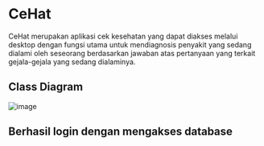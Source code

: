 # CeHat
CeHat merupakan aplikasi cek kesehatan yang dapat diakses melalui desktop dengan fungsi utama untuk mendiagnosis penyakit yang sedang dialami oleh seseorang berdasarkan jawaban atas pertanyaan yang terkait gejala-gejala yang sedang dialaminya.

## Class Diagram
![image](https://user-images.githubusercontent.com/71614957/115813677-cde0ca00-a41d-11eb-93ed-aeb7adc5ff44.png)

## Berhasil login dengan mengakses database
